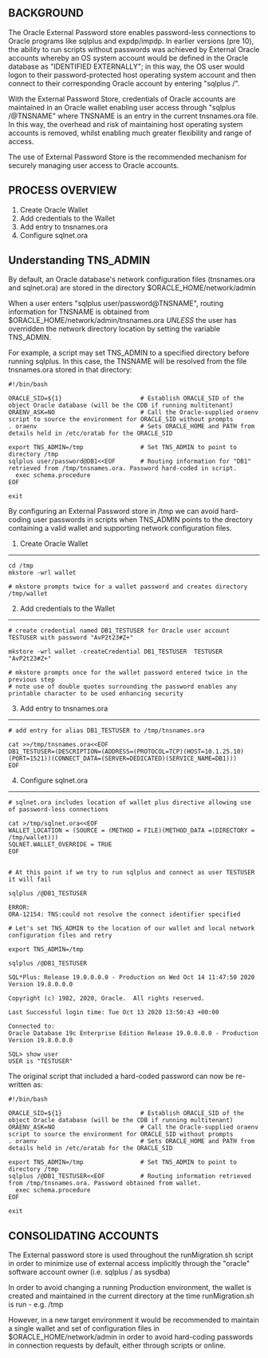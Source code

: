 BACKGROUND
----------
The Oracle External Password store enables password-less connections to Oracle programs like sqlplus and expdp/impdp. In earlier versions (pre 10), the ability to run scripts without passwords was achieved by External Oracle accounts whereby an OS system account would be defined in the Oracle database as "IDENTIFIED EXTERNALLY"; in this way, the OS user would logon to their password-protected host operating system account and then connect to their corresponding Oracle account by entering "sqlplus /". 

With the External Password Store, credentials of Oracle accounts are maintained in an Oracle wallet enabling user access through "sqlplus /@TNSNAME" where TNSNAME is an entry in the current tnsnames.ora file. In this way, the overhead and risk of maintaining host operating system accounts is removed, whilst enabling much greater flexibility and range of access.

The use of External Password Store is the recommended mechanism for securely managing user access to Oracle accounts.


PROCESS OVERVIEW
----------------
1. Create Oracle Wallet
2. Add credentials to the Wallet
3. Add entry to tnsnames.ora 
4. Configure sqlnet.ora


Understanding TNS_ADMIN
-----------------------
By default, an Oracle database's network configuration files (tnsnames.ora and sqlnet.ora) are stored in the directory $ORACLE_HOME/network/admin

When a user enters "sqlplus user/password@TNSNAME", routing information for TNSNAME is obtained from $ORACLE_HOME/network/admin/tnsnames.ora *UNLESS* the user has overridden the network directory location by setting the variable TNS_ADMIN.

For example, a script may set TNS_ADMIN to a specified directory before running sqlplus. In this case, the TNSNAME will be resolved from the file tnsnames.ora stored in that directory:

```
#!/bin/bash

ORACLE_SID=${1}                      # Establish ORACLE_SID of the object Oracle database (will be the CDB if running multitenant)
ORAENV_ASK=NO                        # Call the Oracle-supplied oraenv script to source the environment for ORACLE_SID without prompts
. oraenv                             # Sets ORACLE_HOME and PATH from details held in /etc/oratab for the ORACLE_SID

export TNS_ADMIN=/tmp                # Set TNS_ADMIN to point to directory /tmp
sqlplus user/password@DB1<<EOF       # Routing information for "DB1" retrieved from /tmp/tnsnames.ora. Password hard-coded in script.
  exec schema.procedure
EOF

exit
```

By configuring an External Password store in /tmp we can avoid hard-coding user passwords in scripts when TNS_ADMIN points to the drectory containing a valid wallet and supporting network configuration files.


1. Create Oracle Wallet
-----------------------
```
cd /tmp
mkstore -wrl wallet

# mkstore prompts twice for a wallet password and creates directory /tmp/wallet
```

2. Add credentials to the Wallet
--------------------------------
```
# create credential named DB1_TESTUSER for Oracle user account TESTUSER with password "AvP2t23#Z+"

mkstore -wrl wallet -createCredential DB1_TESTUSER  TESTUSER  "AvP2t23#Z+"

# mkstore prompts once for the wallet password entered twice in the previous step
# note use of double quotes surrounding the password enables any printable character to be used enhancing security
```

3. Add entry to tnsnames.ora 
----------------------------
```
# add entry for alias DB1_TESTUSER to /tmp/tnsnames.ora

cat >>/tmp/tnsnames.ora<<EOF
DB1_TESTUSER=(DESCRIPTION=(ADDRESS=(PROTOCOL=TCP)(HOST=10.1.25.10)(PORT=1521))(CONNECT_DATA=(SERVER=DEDICATED)(SERVICE_NAME=DB1)))
EOF
```

4. Configure sqlnet.ora
-----------------------
```
# sqlnet.ora includes location of wallet plus directive allowing use of password-less connections

cat >/tmp/sqlnet.ora<<EOF
WALLET_LOCATION = (SOURCE = (METHOD = FILE)(METHOD_DATA =(DIRECTORY = /tmp/wallet)))
SQLNET.WALLET_OVERRIDE = TRUE
EOF


# At this point if we try to run sqlplus and connect as user TESTUSER it will fail

sqlplus /@DB1_TESTUSER

ERROR:
ORA-12154: TNS:could not resolve the connect identifier specified

# Let's set TNS_ADMIN to the location of our wallet and local network configuration files and retry

export TNS_ADMIN=/tmp

sqlplus /@DB1_TESTUSER

SQL*Plus: Release 19.0.0.0.0 - Production on Wed Oct 14 11:47:50 2020
Version 19.8.0.0.0

Copyright (c) 1982, 2020, Oracle.  All rights reserved.

Last Successful login time: Tue Oct 13 2020 13:50:43 +00:00

Connected to:
Oracle Database 19c Enterprise Edition Release 19.0.0.0.0 - Production
Version 19.8.0.0.0

SQL> show user
USER is "TESTUSER"

```

The original script that included a hard-coded password can now be re-written as:


```
#!/bin/bash

ORACLE_SID=${1}                      # Establish ORACLE_SID of the object Oracle database (will be the CDB if running multitenant)
ORAENV_ASK=NO                        # Call the Oracle-supplied oraenv script to source the environment for ORACLE_SID without prompts
. oraenv                             # Sets ORACLE_HOME and PATH from details held in /etc/oratab for the ORACLE_SID

export TNS_ADMIN=/tmp                # Set TNS_ADMIN to point to directory /tmp
sqlplus /@DB1_TESTUSER<<EOF          # Routing information retrieved from /tmp/tnsnames.ora. Password obtained from wallet.
  exec schema.procedure
EOF

exit
```

CONSOLIDATING ACCOUNTS
----------------------
The External password store is used throughout the runMigration.sh script in order to minimize use of external access implicitly through the "oracle" software account owner (i.e. sqlplus / as sysdba)

In order to avoid changing a running Production environment, the wallet is created and maintained in the current directory at the time runMigration.sh is run - e.g. /tmp

However, in a new target environment it would be recommended to maintain a single wallet and set of configuration files in $ORACLE_HOME/network/admin in order to avoid hard-coding passwords in connection requests by default, either through scripts or online.
